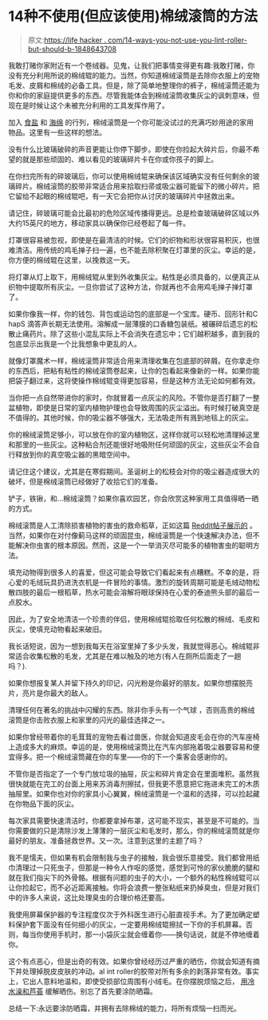 # 14种不使用(但应该使用)棉绒滚筒的方法

> 原文:[https://life hacker . com/14-ways-you-not-use-you-lint-roller-but-should-b-1848643708](https://lifehacker.com/14-ways-you-aren-t-using-your-lint-roller-but-should-b-1848643708)

我敢打赌你家附近有一个卷绒器。见鬼，让我们把事情变得更有趣:我敢打赌，你没有充分利用所说的棉绒辊的能力。当然，你知道棉绒滚筒是去除你衣服上的宠物毛发、皮屑和棉绒的必备工具。但是，除了简单地整理你的裤子，棉绒滚筒还能为你和你的家庭提供更多的东西。尽管我能体会到棉绒滚筒收集灰尘的讽刺意味，但现在是时候让这个未被充分利用的工具发挥作用了。

加入 [食盐](https://lifehacker.com/21-clever-things-you-never-knew-table-salt-could-do-1848525279) 和 [海绵](https://lifehacker.com/clever-household-uses-for-sponges-that-dont-involve-doi-1848645199) 的行列，棉绒滚筒是一个你可能没试过的充满巧妙用途的家用物品。这里有一些这样的想法。

没有什么比玻璃破碎的声音更能让你停下脚步。即使在你捡起大碎片后，你最不希望的就是那些顽固的、难以看见的玻璃碎片卡在你或你孩子的脚上。

在你扫完所有的碎玻璃后，你可以使用棉绒辊来确保该区域确实没有任何剩余的玻璃碎片。棉绒滚筒的胶带非常适合用来拾取扫帚或吸尘器可能留下的微小碎片。把它留给不起眼的棉绒辊吧，有一天它会把你从讨厌的玻璃碎片中拯救出来。

请记住，碎玻璃可能会比最初的危险区域传播得更远。总是检查玻璃破碎区域以外大约15英尺的地方，移动家具以确保你已经卷起了每一件。

灯罩很容易被忽视，即使是在最清洁的时候。它们的织物和形状很容易积灰，也很难清洁。用传统的鸡毛掸子扫一遍，也不能去除积聚在灯罩里的灰尘。幸运的是，你方便的棉绒辊在这里，以挽救这一天。

将灯罩从灯上取下，用棉绒辊从里到外收集灰尘。粘性是必须具备的，以便真正从织物中提取所有灰尘。一旦你尝试了这种方法，你就再也不会用鸡毛掸子掸灯罩了。

如果你像我一样，你的钱包、背包或运动包的底部是一个宝库。硬币、回形针和C hapS 滴答声长期无法使用。溶解成一层薄膜的口香糖包装纸。被碾碎后遗忘的松散止痛药片。除了这些小混乱实际上不会消失在遗忘中；它们越积越多，直到我的包底显示出我是一个比我想象中更乱的人。

就像灯罩魔术一样，棉绒滚筒非常适合用来清理收集在包底部的碎屑。在你拿走你的东西后，把粘有粘性的棉绒滚筒卷起来，让你的包看起来像新的一样。如果你能把袋子翻过来，这将使操作棉绒辊变得更加容易，但是这种方法无论如何都有效。

当你把一点自然带进你的家时，你就冒着一点灰尘的风险。不管你是否打翻了一整盆植物，即使是日常的室内植物护理也会导致周围的灰尘溢出。有时候打破真空是不值得的。其他时候，你的吸尘器不够强大，无法吸走所有溅到地毯上的灰尘。

你的棉绒滚筒足够小，可以放在你的室内植物区，这样你就可以轻松地清理掉这里和那里的一些灰尘。这种粘合剂还能很好地吸附任何顽固的灰尘，这些灰尘不会自行释放到你的真空吸尘器的黑暗空间中。

请记住这个建议，尤其是在寒假期间。圣诞树上的松枝会对你的吸尘器造成很大的破坏，但是棉绒滚筒已经做好了收拾它们的准备。

铲子，铁锹，和...棉绒滚筒？如果你喜欢园艺，你会欣赏这种家用工具值得晒一晒的方式。

棉绒滚筒是人工清除损害植物的害虫的救命稻草，正如这篇 [Reddit帖子展示的](https://www.reddit.com/r/gardening/comments/bqhftl/a_lint_roller_is_a_fantastic_way_to_remove_pests/) 。当然，如果你在对付像蓟马这样的顽固昆虫，棉绒滚筒是一个快速解决办法，但不能解决你虫害的根本原因。然而，这是一个一举消灭尽可能多的植物害虫的聪明方法。

填充动物得到很多人的喜爱，但这可能会导致它们看起来有点糟糕。不幸的是，将心爱的毛绒玩具扔进洗衣机是一件冒险的事情。激烈的旋转周期可能是毛绒动物松散四肢的最后一根稻草，热水可能会溶解将眼球保持在心爱的泰迪熊头部的最后一点胶水。

因此，为了安全地清洁一个珍贵的伴侣，使用棉绒辊拾取任何松散的棉绒、毛皮和灰尘，使填充动物看起来破旧。

我长话短说，因为一想到我每天在浴室里掉了多少头发，我就觉得恶心。棉绒辊非常适合收集松散的毛发，尤其是在难以触及的地方(有人在厕所后面走了一趟吗？).

如果你想报复某人并留下持久的印记，闪光粉是你最好的朋友。如果你想摆脱亮片，亮片是你最大的敌人。

清理任何在著名的挑战中闪耀的东西。除非你手头有一个气球 ，否则高贵的棉绒滚筒是你击败衣服上和家里的闪光的最佳选择之一。

如果你曾经带着你的毛茸茸的宠物去看过兽医，你就会知道皮毛会在你的汽车座椅上造成多大的麻烦。幸运的是，使用棉绒滚筒比在汽车内部拖着吸尘器要容易和便宜得多。把一个棉绒滚筒藏在你的车里——你的下一个乘客会感谢你的。

不管你是否指定了一个专门放垃圾的抽屉，灰尘和碎片肯定会在里面堆积。虽然我很快就能在完工的台面上用来苏消毒剂擦拭，但我更不愿意把它拖进未完工的木质抽屉里。如果你也对你的家具小心翼翼，棉绒滚筒是一个温和的选择，可以捡起藏在你物品下面的灰尘。

每次家具需要快速清洁时，你都要拿掉布罩，这可能不现实，甚至是不可能的。当你需要做的只是清除沙发上薄薄的一层灰尘和毛发时，那么，你的棉绒滚筒就是你最好的朋友。准备拯救世界。又一次。注意到这里的主题了吗？

我不是懦夫，但如果有机会限制我与虫子的接触，我会很乐意接受。我们都曾用纸巾清理过一只死虫子，但那是一种令人作呕的感觉，感觉到可怜的家伙脆脆的腿和就在我们指尖下的外骨骼。根据有问题的虫子的大小，一个额外的粘性棉绒辊可以让你捡起它，而不必近距离接触。你将会浪费一整张粘纸来扔掉臭虫，但是对我们中的许多人来说，这比处理臭虫的合理价格还要高。

我使用屏幕保护器的专注程度仅次于外科医生进行心脏直视手术。为了更加确定塑料保护套下面没有任何细小的灰尘，一定要用棉绒辊擦拭一下你的手机屏幕。否则，每当你使用手机时，那一小袋灰尘就会缠着你——换句话说，就是不停地缠着你。

这个有点恶心，但是出奇的有效。如果你曾经经历过严重的晒伤，你就会知道有摘下并处理掉脱皮皮肤的冲动。al int roller的胶带对所有多余的剥落非常有效。事实上，它出人意料地温和，即使受损部位周围有小绒毛。在你摆脱烦恼之后， [用冷水澡和芦荟](https://lifehacker.com/how-to-treat-a-bad-sunburn-1844138553) 缓解晒伤。别忘了首先要涂防晒霜。

总结一下:永远要涂防晒霜，并拥有去除棉绒的能力，将所有烦恼一扫而光。